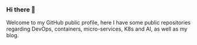 ### Hi there 👋

<!--
**dsuarezf/dsuarezf** is a ✨ _special_ ✨ repository because its `README.md` (this file) appears on your GitHub profile. -->

Welcome to my GitHub public profile, here I have some public repositories regarding DevOps, containers, micro-services, K8s and AI, as well as my blog.
